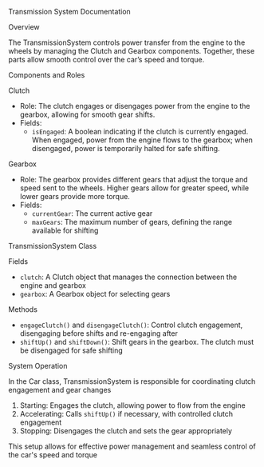 
Transmission System Documentation

Overview

The TransmissionSystem controls power transfer from the engine to the wheels by managing the Clutch and Gearbox components. Together, these parts allow smooth control over the car’s speed and torque.

Components and Roles

Clutch  
- Role: The clutch engages or disengages power from the engine to the gearbox, allowing for smooth gear shifts.  
- Fields:  
  - `isEngaged`: A boolean indicating if the clutch is currently engaged. When engaged, power from the engine flows to the gearbox; when disengaged, power is temporarily halted for safe shifting.

Gearbox  
- Role: The gearbox provides different gears that adjust the torque and speed sent to the wheels. Higher gears allow for greater speed, while lower gears provide more torque.  
- Fields:  
  - `currentGear`: The current active gear  
  - `maxGears`: The maximum number of gears, defining the range available for shifting

TransmissionSystem Class

Fields  
- `clutch`: A Clutch object that manages the connection between the engine and gearbox  
- `gearbox`: A Gearbox object for selecting gears

Methods  
- `engageClutch()` and `disengageClutch()`: Control clutch engagement, disengaging before shifts and re-engaging after  
- `shiftUp()` and `shiftDown()`: Shift gears in the gearbox. The clutch must be disengaged for safe shifting

System Operation

In the Car class, TransmissionSystem is responsible for coordinating clutch engagement and gear changes

1. Starting: Engages the clutch, allowing power to flow from the engine
2. Accelerating: Calls `shiftUp()` if necessary, with controlled clutch engagement
3. Stopping: Disengages the clutch and sets the gear appropriately

This setup allows for effective power management and seamless control of the car's speed and torque